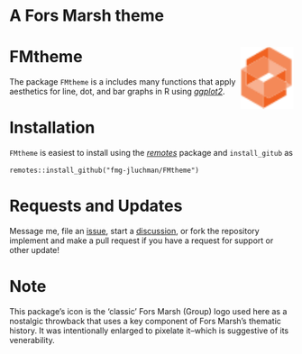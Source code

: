A Fors Marsh theme
================

# FMtheme <img src="/man/figures/logo-cube2.png" align="right" height="110"/>

The package `FMtheme` is a includes many functions that apply aesthetics
for line, dot, and bar graphs in R using
[*ggplot2*](https://CRAN.R-project.org/package=ggplot2).

# Installation

`FMtheme` is easiest to install using the
[*remotes*](https://CRAN.R-project.org/package=remotes) package and
`install_gitub` as

    remotes::install_github("fmg-jluchman/FMtheme")

# Requests and Updates

Message me, file an
[issue](https://github.com/fmg-jluchman/FMtheme/issues), start a
[discussion](https://github.com/fmg-jluchman/FMtheme/discussions), or
fork the repository implement and make a pull request if you have a
request for support or other update!

# Note

This package’s icon is the ‘classic’ Fors Marsh (Group) logo used here
as a nostalgic throwback that uses a key component of Fors Marsh’s
thematic history. It was intentionally enlarged to pixelate it–which is
suggestive of its venerability.
